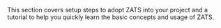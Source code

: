 This section covers setup steps to adopt ZATS into your project and a
tutorial to help you quickly learn the basic concepts and usage of ZATS.
